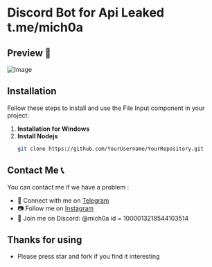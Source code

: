 # Discord Bot for Api Leaked t.me/mich0a



## Preview 👀
![Image](https://media.discordapp.net/attachments/1140987090843213826/1141573479519486032/image.png)

## Installation

Follow these steps to install and use the File Input component in your project:

1. **Installation for Windows**
2. **Install Nodejs**
   ```bash
   git clone https://github.com/YourUsername/YourRepository.git


## Contact Me 📞

You can contact me if we have a problem :

- 🚀 Connect with me on [Telegram](https://t.me/mich0a)
- 📷 Follow me on [Instagram](https://www.instagram.com/mich.0a)
- 💬 Join me on Discord: @mich0a id = 1000013218544103514

## Thanks for using

- Please press star and fork if you find it interesting
